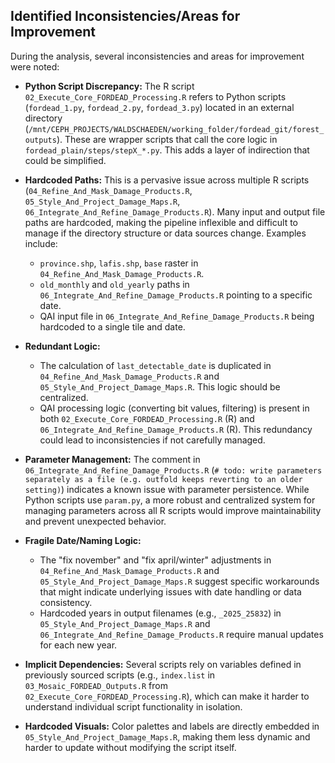 ## Identified Inconsistencies/Areas for Improvement

During the analysis, several inconsistencies and areas for improvement were noted:

-   **Python Script Discrepancy:** The R script `02_Execute_Core_FORDEAD_Processing.R` refers to Python scripts (`fordead_1.py`, `fordead_2.py`, `fordead_3.py`) located in an external directory (`/mnt/CEPH_PROJECTS/WALDSCHAEDEN/working_folder/fordead_git/forest_outputs`). These are wrapper scripts that call the core logic in `fordead_plain/steps/stepX_*.py`. This adds a layer of indirection that could be simplified.

-   **Hardcoded Paths:** This is a pervasive issue across multiple R scripts (`04_Refine_And_Mask_Damage_Products.R`, `05_Style_And_Project_Damage_Maps.R`, `06_Integrate_And_Refine_Damage_Products.R`). Many input and output file paths are hardcoded, making the pipeline inflexible and difficult to manage if the directory structure or data sources change. Examples include:

    -   `province.shp`, `lafis.shp`, `base` raster in `04_Refine_And_Mask_Damage_Products.R`.
    -   `old_monthly` and `old_yearly` paths in `06_Integrate_And_Refine_Damage_Products.R` pointing to a specific date.
    -   QAI input file in `06_Integrate_And_Refine_Damage_Products.R` being hardcoded to a single tile and date.

-   **Redundant Logic:**

    -   The calculation of `last_detectable_date` is duplicated in `04_Refine_And_Mask_Damage_Products.R` and `05_Style_And_Project_Damage_Maps.R`. This logic should be centralized.
    -   QAI processing logic (converting bit values, filtering) is present in both `02_Execute_Core_FORDEAD_Processing.R` (R) and `06_Integrate_And_Refine_Damage_Products.R` (R). This redundancy could lead to inconsistencies if not carefully managed.

-   **Parameter Management:** The comment in `06_Integrate_And_Refine_Damage_Products.R` (`# todo: write parameters separately as a file (e.g. outfold keeps reverting to an older setting)`) indicates a known issue with parameter persistence. While Python scripts use `param.py`, a more robust and centralized system for managing parameters across all R scripts would improve maintainability and prevent unexpected behavior.

-   **Fragile Date/Naming Logic:**

    -   The "fix november" and "fix april/winter" adjustments in `04_Refine_And_Mask_Damage_Products.R` and `05_Style_And_Project_Damage_Maps.R` suggest specific workarounds that might indicate underlying issues with date handling or data consistency.
    -   Hardcoded years in output filenames (e.g., `_2025_25832`) in `05_Style_And_Project_Damage_Maps.R` and `06_Integrate_And_Refine_Damage_Products.R` require manual updates for each new year.

-   **Implicit Dependencies:** Several scripts rely on variables defined in previously sourced scripts (e.g., `index.list` in `03_Mosaic_FORDEAD_Outputs.R` from `02_Execute_Core_FORDEAD_Processing.R`), which can make it harder to understand individual script functionality in isolation.

-   **Hardcoded Visuals:** Color palettes and labels are directly embedded in `05_Style_And_Project_Damage_Maps.R`, making them less dynamic and harder to update without modifying the script itself.
